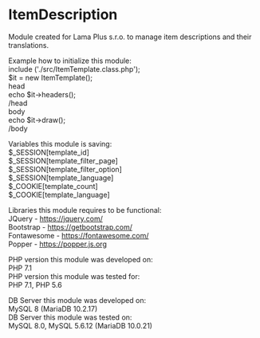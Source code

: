 # ItemDescription
Module created for Lama Plus s.r.o. to manage item descriptions and their translations.

Example how to initialize this module:  
include ('./src/ItemTemplate.class.php');  
$it = new ItemTemplate();  
head  
echo $it->headers();  
/head  
body  
echo $it->draw();  
/body  

Variables this module is saving:  
$_SESSION[template_id]  
$_SESSION[template_filter_page]  
$_SESSION[template_filter_option]  
$_SESSION[template_language]  
$_COOKIE[template_count]  
$_COOKIE[template_language]

Libraries this module requires to be functional:  
JQuery - https://jquery.com/  
Bootstrap - https://getbootstrap.com/  
Fontawesome - https://fontawesome.com/  
Popper - https://popper.js.org

PHP version this module was developed on:  
PHP 7.1  
PHP version this module was tested for:  
PHP 7.1, PHP 5.6  
 
DB Server this module was developed on:  
MySQL 8 (MariaDB 10.2.17)  
DB Server this module was tested on:  
MySQL 8.0, MySQL 5.6.12 (MariaDB 10.0.21)  
